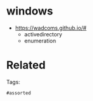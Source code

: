 # windows
- https://wadcoms.github.io/# 
  - activedirectory
  - enumeration

# Related


Tags:

    #assorted
